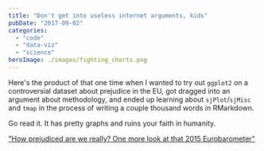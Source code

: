 ```yaml
---
title: "Don't get into useless internet arguments, kids"
pubDate: "2017-09-02"
categories:
  - "code"
  - "data-viz"
  - "science"
heroImage: ./images/fighting_charts.png
---
```


Here's the product of that one time when I wanted to try out `ggplot2` on a controversial dataset about prejudice in the EU, got dragged into an argument about methodology, and ended up learning about `sjPlot`/`sjMisc` and `tmap` in the process of writing a couple thousand words in RMarkdown.

Go read it. It has pretty graphs and ruins your faith in humanity.

["How prejudiced are we really? One more look at that 2015 Eurobarometer"](http://simon.podhajsky.net/eurobarometer-2015-analysis/)
